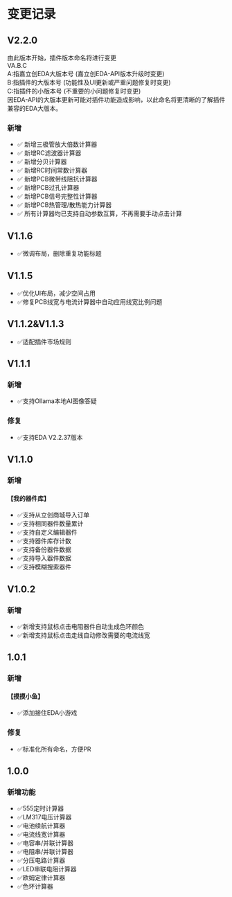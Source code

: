 # 变更记录

## V2.2.0
由此版本开始，插件版本命名将进行变更  
VA.B.C  
A:指嘉立创EDA大版本号 (嘉立创EDA-API版本升级时变更)  
B:指插件的大版本号 (功能性及UI更新或严重问题修复时变更)  
C:指插件的小版本号 (不重要的小问题修复时变更)  
因EDA-API的大版本更新可能对插件功能造成影响，以此命名将更清晰的了解插件兼容的EDA大版本。
### 新增

-   ✅ 新增三极管放大倍数计算器
-   ✅ 新增RC滤波器计算器
-   ✅ 新增分贝计算器
-   ✅ 新增RC时间常数计算器
-   ✅ 新增PCB微带线阻抗计算器
-   ✅ 新增PCB过孔计算器
-   ✅ 新增PCB信号完整性计算器
-   ✅ 新增PCB热管理/散热能力计算器
-   ✅ 所有计算器均已支持自动参数互算，不再需要手动点击计算

## V1.1.6

-   ✅微调布局，删除重复功能标题

## V1.1.5

-   ✅优化UI布局，减少空间占用
-   ✅修复PCB线宽与电流计算器中自动应用线宽比例问题

## V1.1.2&V1.1.3

-   ✅适配插件市场规则

## V1.1.1

### 新增

-   ✅支持Ollama本地AI图像答疑

### 修复

-   ✅支持EDA V2.2.37版本

## V1.1.0

### 新增

#### 【我的器件库】

-   ✅支持从立创商城导入订单
-   ✅支持相同器件数量累计
-   ✅支持自定义编辑器件
-   ✅支持器件库存计数
-   ✅支持备份器件数据
-   ✅支持导入器件数据
-   ✅支持模糊搜索器件

## V1.0.2

### 新增

-   ✅新增支持鼠标点击电阻器件自动生成色环颜色
-   ✅新增支持鼠标点击走线自动修改需要的电流线宽

## 1.0.1

### 新增

#### 【摸摸小鱼】

-   ✅添加接住EDA小游戏

### 修复

-   ✅标准化所有命名，方便PR

## 1.0.0

### 新增功能

-   ✅555定时计算器
-   ✅LM317电压计算器
-   ✅电池续航计算器
-   ✅电流线宽计算器
-   ✅电容串/并联计算器
-   ✅电阻串/并联计算器
-   ✅分压电路计算器
-   ✅LED串联电阻计算器
-   ✅欧姆定律计算器
-   ✅色环计算器
